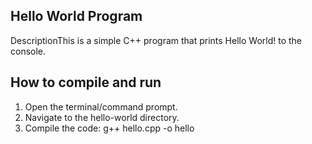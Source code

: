 ﻿## Hello World Program
DescriptionThis is a simple C++ program that prints 
Hello World! 
to the console.
## How to compile and run
1. Open the terminal/command prompt.
2. Navigate to the hello-world directory.
3. Compile the code:    g++ hello.cpp -o hello
